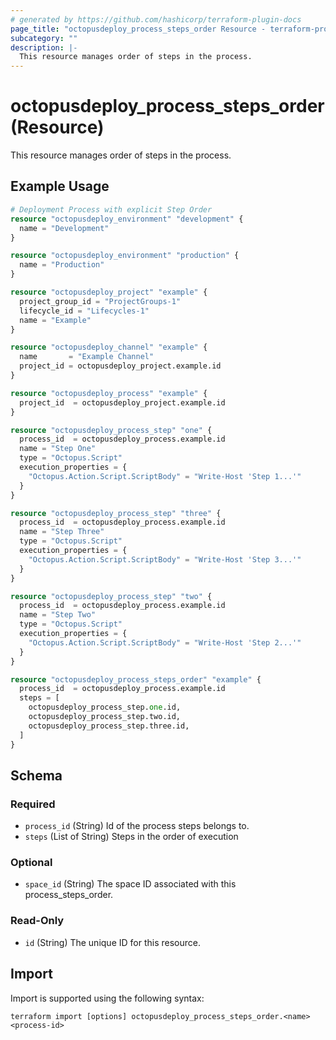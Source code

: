 ```yaml
---
# generated by https://github.com/hashicorp/terraform-plugin-docs
page_title: "octopusdeploy_process_steps_order Resource - terraform-provider-octopusdeploy"
subcategory: ""
description: |-
  This resource manages order of steps in the process.
---
```


# octopusdeploy_process_steps_order (Resource)

This resource manages order of steps in the process.

## Example Usage

```terraform
# Deployment Process with explicit Step Order
resource "octopusdeploy_environment" "development" {
  name = "Development"
}

resource "octopusdeploy_environment" "production" {
  name = "Production"
}

resource "octopusdeploy_project" "example" {
  project_group_id = "ProjectGroups-1"
  lifecycle_id = "Lifecycles-1"
  name = "Example"
}

resource "octopusdeploy_channel" "example" {
  name       = "Example Channel"
  project_id = octopusdeploy_project.example.id
}

resource "octopusdeploy_process" "example" {
  project_id  = octopusdeploy_project.example.id
}

resource "octopusdeploy_process_step" "one" {
  process_id  = octopusdeploy_process.example.id
  name = "Step One"
  type = "Octopus.Script"
  execution_properties = {
    "Octopus.Action.Script.ScriptBody" = "Write-Host 'Step 1...'"
  }
}

resource "octopusdeploy_process_step" "three" {
  process_id  = octopusdeploy_process.example.id
  name = "Step Three"
  type = "Octopus.Script"
  execution_properties = {
    "Octopus.Action.Script.ScriptBody" = "Write-Host 'Step 3...'"
  }
}

resource "octopusdeploy_process_step" "two" {
  process_id  = octopusdeploy_process.example.id
  name = "Step Two"
  type = "Octopus.Script"
  execution_properties = {
    "Octopus.Action.Script.ScriptBody" = "Write-Host 'Step 2...'"
  }
}

resource "octopusdeploy_process_steps_order" "example" {
  process_id  = octopusdeploy_process.example.id
  steps = [
    octopusdeploy_process_step.one.id,
    octopusdeploy_process_step.two.id,
    octopusdeploy_process_step.three.id,
  ]
}
```

<!-- schema generated by tfplugindocs -->
## Schema

### Required

- `process_id` (String) Id of the process steps belongs to.
- `steps` (List of String) Steps in the order of execution

### Optional

- `space_id` (String) The space ID associated with this process_steps_order.

### Read-Only

- `id` (String) The unique ID for this resource.

## Import

Import is supported using the following syntax:

```shell
terraform import [options] octopusdeploy_process_steps_order.<name> <process-id>
```
